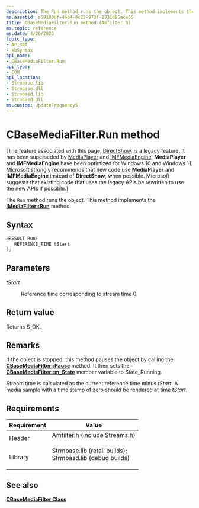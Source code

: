 ```yaml
---
description: The Run method runs the object. This method implements the IMediaFilter::Run method.
ms.assetid: a59180df-46b4-4c23-973f-2931d95ace55
title: CBaseMediaFilter.Run method (Amfilter.h)
ms.topic: reference
ms.date: 4/26/2023
topic_type: 
- APIRef
- kbSyntax
api_name: 
- CBaseMediaFilter.Run
api_type: 
- COM
api_location: 
- Strmbase.lib
- Strmbase.dll
- Strmbasd.lib
- Strmbasd.dll
ms.custom: UpdateFrequency5
---
```


# CBaseMediaFilter.Run method

\[The feature associated with this page, [DirectShow](/windows/win32/directshow/directshow), is a legacy feature. It has been superseded by [MediaPlayer](/uwp/api/Windows.Media.Playback.MediaPlayer) and [IMFMediaEngine](/windows/win32/api/mfmediaengine/nn-mfmediaengine-imfmediaengine). **MediaPlayer** and **IMFMediaEngine** have been optimized for Windows 10 and Windows 11. Microsoft strongly recommends that new code use **MediaPlayer** and **IMFMediaEngine** instead of **DirectShow**, when possible. Microsoft suggests that existing code that uses the legacy APIs be rewritten to use the new APIs if possible.\]

The `Run` method runs the object. This method implements the [**IMediaFilter::Run**](/windows/desktop/api/Strmif/nf-strmif-imediafilter-run) method.

## Syntax


```C++
HRESULT Run(
   REFERENCE_TIME tStart
);
```



## Parameters

<dl> <dt>

*tStart* 
</dt> <dd>

Reference time corresponding to stream time 0.

</dd> </dl>

## Return value

Returns S\_OK.

## Remarks

If the object is stopped, this method pauses the object by calling the [**CBaseMediaFilter::Pause**](cbasemediafilter-pause.md) method. It then sets the [**CBaseMediaFilter::m\_State**](cbasemediafilter-m-state.md) member variable to State\_Running.

Stream time is calculated as the current reference time minus *tStart*. A media sample with a time stamp of zero should be rendered at time *tStart*.

## Requirements



| Requirement | Value |
|--------------------|--------------------------------------------------------------------------------------------------------------------------------------------------------------------------------------------|
| Header<br/>  | <dl> <dt>Amfilter.h (include Streams.h)</dt> </dl>                                                                                  |
| Library<br/> | <dl> <dt>Strmbase.lib (retail builds); </dt> <dt>Strmbasd.lib (debug builds)</dt> </dl> |



## See also

<dl> <dt>

[**CBaseMediaFilter Class**](cbasemediafilter.md)
</dt> </dl>

 

 





